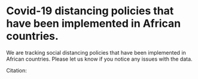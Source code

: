 # Covid-19 distancing policies that have been implemented in African countries. 

We are tracking social distancing policies that have been implemented in African countries. Please let us know if you notice any issues with the data.  


Citation:



